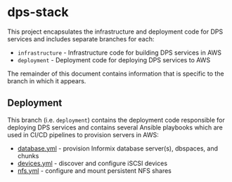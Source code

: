 # dps-stack

This project encapsulates the infrastructure and deployment code for DPS services and includes separate branches for each:

* `infrastructure` - Infrastructure code for building DPS services in AWS
* `deployment` - Deployment code for deploying DPS services to AWS

The remainder of this document contains information that is specific to the branch in which it appears.

## Deployment

This branch (i.e. `deployment`) contains the deployment code responsible for deploying DPS services and contains several Ansible playbooks which are used in CI/CD pipelines to provision servers in AWS:

- [database.yml](database.yml) - provision Informix database server(s), dbspaces, and chunks
- [devices.yml](devices.yml) - discover and configure iSCSI devices
- [nfs.yml](nfs.yml) - configure and mount persistent NFS shares

